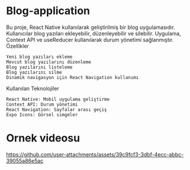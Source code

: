 ﻿# Blog-application

Bu proje, React Native kullanılarak geliştirilmiş bir blog uygulamasıdır. Kullanıcılar blog yazıları ekleyebilir, düzenleyebilir ve silebilir. Uygulama, Context API ve useReducer kullanılarak durum yönetimi sağlanmıştır.
Özellikler

    Yeni blog yazıları ekleme
    Mevcut blog yazılarını düzenleme
    Blog yazılarını listeleme
    Blog yazılarını silme
    Dinamik navigasyon için React Navigation kullanımı

Kullanılan Teknolojiler

    React Native: Mobil uygulama geliştirme
    Context API: Durum yönetimi
    React Navigation: Sayfalar arası geçiş
    Expo Icons: Görsel simgeler
# Ornek videosu 

https://github.com/user-attachments/assets/39c9fcf3-3dbf-4ecc-abbc-39055a86e5ac
